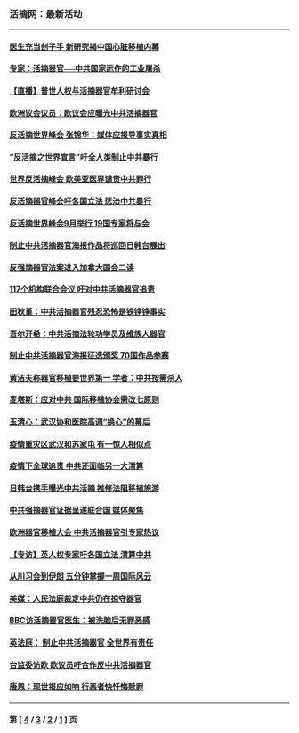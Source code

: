 ### 活摘网：最新活动
---
#### [医生充当刽子手 新研究揭中国心脏移植内幕](../../pages/nf5883/n13772291.md?10020430) 
#### [专家：活摘器官──中共国家运作的工业屠杀](../../pages/nf5883/n13761178.md?10020430) 
#### [【直播】普世人权与活摘器官牟利研讨会](../../pages/nf5883/n13425146.md?10020430) 
#### [欧洲议会议员：欧议会应曝光中共活摘器官](../../pages/nf5883/n13336571.md?10020430) 
#### [反活摘世界峰会 张锦华：媒体应报导事实真相](../../pages/nf5883/n13278502.md?10020430) 
#### [“反活摘之世界宣言”吁全人类制止中共暴行](../../pages/nf5883/n13259730.md?10020430) 
#### [世界反活摘峰会 欧美亚医界谴责中共罪行](../../pages/nf5883/n13253550.md?10020430) 
#### [反活摘器官峰会吁各国立法 惩治中共暴行](../../pages/nf5883/n13245052.md?10020430) 
#### [反活摘世界峰会9月举行 19国专家将与会](../../pages/nf5883/n13201492.md?10020430) 
#### [制止中共活摘器官海报作品将巡回日韩台展出](../../pages/nf5883/n13177791.md?10020430) 
#### [反强摘器官法案进入加拿大国会二读](../../pages/nf5883/n13033450.md?10020430) 
#### [117个机构联合会议 吁对中共活摘器官追责](../../pages/nf5883/n12775087.md?10020430) 
#### [田秋堇：中共活摘器官残忍恐怖是铁铮铮事实](../../pages/nf5883/n12702148.md?10020430) 
#### [吾尔开希：中共活摘法轮功学员及维族人器官](../../pages/nf5883/n12693197.md?10020430) 
#### [制止中共活摘器官海报征选颁奖 70国作品参赛](../../pages/nf5883/n12692050.md?10020430) 
#### [黄洁夫称器官移植要世界第一 学者：中共按需杀人](../../pages/nf5883/n12572329.md?10020430) 
#### [麦塔斯：应对中共 国际移植协会需改七原则](../../pages/nf5883/n12514711.md?10020430) 
#### [玉清心：武汉协和医院高调“换心”的幕后](../../pages/nf5883/n12298730.md?10020430) 
#### [疫情重灾区武汉和苏家屯 有一惊人相似点](../../pages/nf5883/n12150824.md?10020430) 
#### [疫情下全球追责 中共还面临另一大清算](../../pages/nf5883/n12070397.md?10020430) 
#### [日韩台携手曝光中共活摘 推修法阻移植旅游](../../pages/nf5883/n11712046.md?10020430) 
#### [中共强摘器官证据呈递联合国 媒体聚焦](../../pages/nf5883/n11546426.md?10020430) 
#### [欧洲器官移植大会 中共活摘器官引专家热议](../../pages/nf5883/n11539095.md?10020430) 
#### [【专访】英人权专家吁各国立法 清算中共](../../pages/nf5883/n11367315.md?10020430) 
#### [从川习会到伊朗 五分钟掌握一周国际风云](../../pages/nf5883/n11338520.md?10020430) 
#### [美媒：人民法庭裁定中共仍在掠夺器官](../../pages/nf5883/n11334897.md?10020430) 
#### [BBC访活摘器官医生：被洗脑后无罪恶感](../../pages/nf5883/n11335935.md?10020430) 
#### [英法庭： 制止中共活摘器官 全世界有责任](../../pages/nf5883/n11330691.md?10020430) 
#### [台监委访欧 欧议员吁合作反中共活摘器官](../../pages/nf5883/n11109190.md?10020430) 
#### [唐恩：现世报应如响 行恶者快忏悔赎罪](../../pages/nf5883/n11104016.md?10020430) 

---
#### 第 [ [4](./4.md?10020430) / [3](./3.md?10020430) / [2](./2.md?10020430) / [1](./1.md?10020430) ] 页
